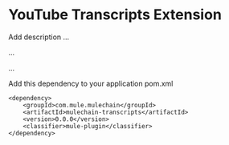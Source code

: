 # YouTube Transcripts Extension

Add description ...


...


...


Add this dependency to your application pom.xml

```
<dependency>
    <groupId>com.mule.mulechain</groupId>
    <artifactId>mulechain-transcripts</artifactId>
    <version>0.0.0</version>
    <classifier>mule-plugin</classifier>
</dependency>
```
